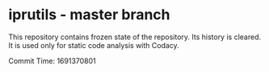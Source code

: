 # iprutils - master branch

This repository contains frozen state of the repository.
Its history is cleared. It is used only for static code
analysis with Codacy.

Commit Time: 1691370801